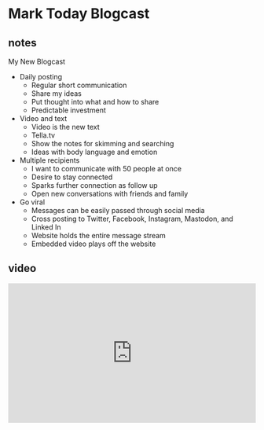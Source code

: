 # Mark Today Blogcast

## notes

My New Blogcast

* Daily posting
    * Regular short communication
    * Share my ideas
    * Put thought into what and how to share
    * Predictable investment
* Video and text
    * Video is the new text
    * Tella.tv
    * Show the notes for skimming and searching
    * Ideas with body language and emotion
* Multiple recipients
    * I want to communicate with 50 people at once
    * Desire to stay connected
    * Sparks further connection as follow up
    * Open new conversations with friends and family
* Go viral
    * Messages can be easily passed through social media
    * Cross posting to Twitter, Facebook, Instagram, Mastodon, and Linked In
    * Website holds the entire message stream
    * Embedded video plays off the website

## video

<div style="position: relative; padding-bottom: 56.25%; height: 0;"><iframe style="position: absolute; top: 0; left: 0; width: 100%; height: 100%; border: 0;" src="https://www.tella.tv/video/cle60zqr603i40fl78i8c58gk/embed?b=0&title=1&a=1&loop=0&autoPlay=&fullSize=&muted=0" allowfullscreen allowtransparency></iframe></div>